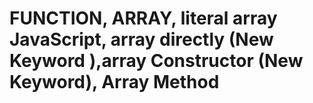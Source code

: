 # FUNCTION, ARRAY, literal array JavaScript, array directly (New Keyword ),array Constructor (New Keyword), Array Method
